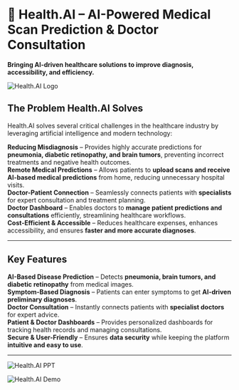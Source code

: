 # 🚀 Health.AI – AI-Powered Medical Scan Prediction & Doctor Consultation

**Bringing AI-driven healthcare solutions to improve diagnosis, accessibility, and efficiency.**  

![Health.AI Logo](https://drive.google.com/file/d/1EvKY_UFKRUMUfG1f0gPB2mun16_nNBaU/view?usp=sharing)

## **The Problem Health.AI Solves**  
Health.AI solves several critical challenges in the healthcare industry by leveraging artificial intelligence and modern technology:

**Reducing Misdiagnosis** – Provides highly accurate predictions for **pneumonia, diabetic retinopathy, and brain tumors**, preventing incorrect treatments and negative health outcomes.  
**Remote Medical Predictions** – Allows patients to **upload scans and receive AI-based medical predictions** from home, reducing unnecessary hospital visits.  
**Doctor-Patient Connection** – Seamlessly connects patients with **specialists** for expert consultation and treatment planning.  
**Doctor Dashboard** – Enables doctors to **manage patient predictions and consultations** efficiently, streamlining healthcare workflows.  
**Cost-Efficient & Accessible** – Reduces healthcare expenses, enhances accessibility, and ensures **faster and more accurate diagnoses**.

---

## **Key Features**
**AI-Based Disease Prediction** – Detects **pneumonia, brain tumors, and diabetic retinopathy** from medical images.  
**Symptom-Based Diagnosis** – Patients can enter symptoms to get **AI-driven preliminary diagnoses**.  
**Doctor Consultation** – Instantly connects patients with **specialist doctors** for expert advice.  
**Patient & Doctor Dashboards** – Provides personalized dashboards for tracking health records and managing consultations.  
**Secure & User-Friendly** – Ensures **data security** while keeping the platform **intuitive and easy to use**.

---

![Health.AI PPT](https://drive.google.com/file/d/1EvKY_UFKRUMUfG1f0gPB2mun16_nNBaU/view?usp=sharing](https://docs.google.com/presentation/d/1VJs7tBnJUHriM2EjSCaRvIbwFRvPUPmN/edit?usp=sharing&ouid=106839190351195773261&rtpof=true&sd=true))

![Health.AI Demo](https://drive.google.com/file/d/1t1dapFejdYhiryQd05mBwjeiJi5fdj1_/view?usp=sharing)

